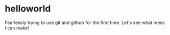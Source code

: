 # helloworld

Fearlessly trying to use git and github for the first time. 
Let's see what mess I can make!
